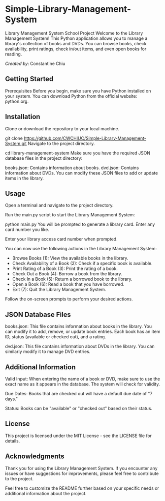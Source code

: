 # Simple-Library-Management-System
Library Management System School Project
Welcome to the Library Management System! This Python application allows you to manage a library's collection of books and DVDs. You can browse books, check availability, print ratings, check in/out items, and even open books for reading.

*Created by*: Constantine Chiu

## Getting Started
Prerequisites
Before you begin, make sure you have Python installed on your system. You can download Python from the official website: python.org.

## Installation
Clone or download the repository to your local machine.

git clone https://github.com/CWCHIUC/Simple-Library-Management-System.git
Navigate to the project directory.

cd library-management-system
Make sure you have the required JSON database files in the project directory:

books.json: Contains information about books.
dvd.json: Contains information about DVDs.
You can modify these JSON files to add or update items in the library.

## Usage
Open a terminal and navigate to the project directory.

Run the main.py script to start the Library Management System:

python main.py
You will be prompted to generate a library card. Enter any card number you like.

Enter your library access card number when prompted.

You can now use the following actions in the Library Management System:

- Browse Books (1): View the available books in the library. 
- Check Availability of a Book (2): Check if a specific book is available.
- Print Rating of a Book (3): Print the rating of a book.
- Check Out a Book (4): Borrow a book from the library.
- Check In a Book (5): Return a borrowed book to the library.
- Open a Book (6): Read a book that you have borrowed.
- Exit (7): Quit the Library Management System.

Follow the on-screen prompts to perform your desired actions.

## JSON Database Files
books.json: This file contains information about books in the library. You can modify it to add, remove, or update book entries. Each book has an item ID, status (available or checked out), and a rating.

dvd.json: This file contains information about DVDs in the library. You can similarly modify it to manage DVD entries.

## Additional Information
Valid Input: When entering the name of a book or DVD, make sure to use the exact name as it appears in the database. The system will check for validity.

Due Dates: Books that are checked out will have a default due date of "7 days."

Status: Books can be "available" or "checked out" based on their status.

## License
This project is licensed under the MIT License - see the LICENSE file for details.

## Acknowledgments
Thank you for using the Library Management System. If you encounter any issues or have suggestions for improvements, please feel free to contribute to the project.

Feel free to customize the README further based on your specific needs or additional information about the project.

